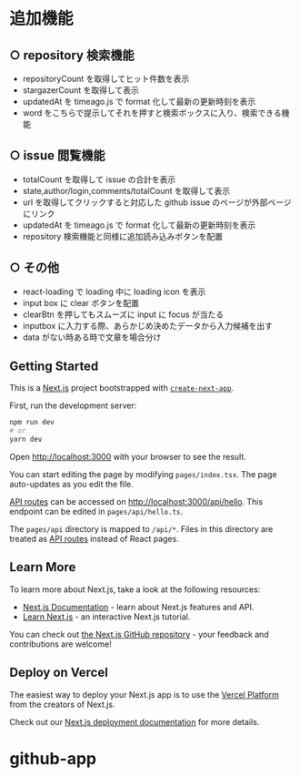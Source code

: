 # 追加機能

## ○ repository 検索機能

- repositoryCount を取得してヒット件数を表示
- stargazerCount を取得して表示
- updatedAt を timeago.js で format 化して最新の更新時刻を表示
- word をこちらで提示してそれを押すと検索ボックスに入り、検索できる機能

## ○ issue 閲覧機能

- totalCount を取得して issue の合計を表示
- state,author/login,comments/totalCount を取得して表示
- url を取得してクリックすると対応した github issue のページが外部ページにリンク
- updatedAt を timeago.js で format 化して最新の更新時刻を表示
- repository 検索機能と同様に追加読み込みボタンを配置

## ○ その他

- react-loading で loading 中に loading icon を表示
- input box に clear ボタンを配置
- clearBtn を押してもスムーズに input に focus が当たる
- inputbox に入力する際、あらかじめ決めたデータから入力候補を出す
- data がない時ある時で文章を場合分け

## Getting Started

This is a [Next.js](https://nextjs.org/) project bootstrapped with [`create-next-app`](https://github.com/vercel/next.js/tree/canary/packages/create-next-app).

First, run the development server:

```bash
npm run dev
# or
yarn dev
```

Open [http://localhost:3000](http://localhost:3000) with your browser to see the result.

You can start editing the page by modifying `pages/index.tsx`. The page auto-updates as you edit the file.

[API routes](https://nextjs.org/docs/api-routes/introduction) can be accessed on [http://localhost:3000/api/hello](http://localhost:3000/api/hello). This endpoint can be edited in `pages/api/hello.ts`.

The `pages/api` directory is mapped to `/api/*`. Files in this directory are treated as [API routes](https://nextjs.org/docs/api-routes/introduction) instead of React pages.

## Learn More

To learn more about Next.js, take a look at the following resources:

- [Next.js Documentation](https://nextjs.org/docs) - learn about Next.js features and API.
- [Learn Next.js](https://nextjs.org/learn) - an interactive Next.js tutorial.

You can check out [the Next.js GitHub repository](https://github.com/vercel/next.js/) - your feedback and contributions are welcome!

## Deploy on Vercel

The easiest way to deploy your Next.js app is to use the [Vercel Platform](https://vercel.com/new?utm_medium=default-template&filter=next.js&utm_source=create-next-app&utm_campaign=create-next-app-readme) from the creators of Next.js.

Check out our [Next.js deployment documentation](https://nextjs.org/docs/deployment) for more details.

# github-app
